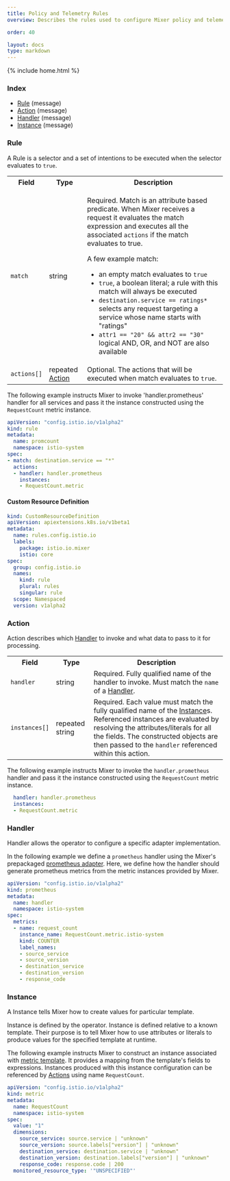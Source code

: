 ```yaml
---
title: Policy and Telemetry Rules
overview: Describes the rules used to configure Mixer policy and telemetry.

order: 40

layout: docs
type: markdown
---
```

{% include home.html %}


<a name="rpcIstio.mixer.v1.configIndex"></a>
### Index

* [Rule](#istio.mixer.v1.config.Rule)
(message)
* [Action](#istio.mixer.v1.config.Action)
(message)
* [Handler](#istio.mixer.v1.config.Handler)
(message)
* [Instance](#istio.mixer.v1.config.Instance)
(message)

<a name="istio.mixer.v1.config.Rule"></a>
### Rule
A Rule is a selector and a set of intentions to be executed when the
selector evaluates to `true`.

<table>
 <tr>
  <th>Field</th>
  <th>Type</th>
  <th>Description</th>
 </tr>
<a name="istio.mixer.v1.config.Rule.match"></a>
 <tr>
  <td><code>match</code></td>
  <td>string</td>
  <td><p>Required. Match is an attribute based predicate. When Mixer receives a request it evaluates the match expression and executes all the associated <code>actions</code> if the match evaluates to true.</p><p>A few example match:</p>
<ul>
  <li>an empty match evaluates to <code>true</code></li>
  <li><code>true</code>, a boolean literal; a rule with this match will always be executed</li>
  <li><code>destination.service == ratings*</code> selects any request targeting a service whose name starts with "ratings"</li>
  <li><code>attr1 == &quot;20&quot; &amp;&amp; attr2 == &quot;30&quot;</code> logical AND, OR, and NOT are also available</li>
</ul></td>
 </tr>
<a name="istio.mixer.v1.config.Rule.actions"></a>
 <tr>
  <td><code>actions[]</code></td>
  <td>repeated <a href="#istio.mixer.v1.config.Action">Action</a></td>
  <td>Optional. The actions that will be executed when match evaluates to <code>true</code>.</td>
 </tr>
</table>

The following example instructs Mixer to invoke 'handler.prometheus' handler for
all services and pass it the instance constructed using the
`RequestCount` metric instance.


```yaml
apiVersion: "config.istio.io/v1alpha2"
kind: rule
metadata:
  name: promcount
  namespace: istio-system
spec:
- match: destination.service == "*"
  actions:
  - handler: handler.prometheus
    instances:
    - RequestCount.metric
```

#### Custom Resource Definition

```yaml
kind: CustomResourceDefinition
apiVersion: apiextensions.k8s.io/v1beta1
metadata:
  name: rules.config.istio.io
  labels:
    package: istio.io.mixer
    istio: core
spec:
  group: config.istio.io
  names:
    kind: rule
    plural: rules
    singular: rule
  scope: Namespaced
  version: v1alpha2
```

<a name="istio.mixer.v1.config.Action"></a>
### Action
Action describes which [Handler](#istio.mixer.v1.config.Handler) to invoke and
what data to pass to it for processing.

<table>
 <tr>
  <th>Field</th>
  <th>Type</th>
  <th>Description</th>
 </tr>
<a name="istio.mixer.v1.config.Action.handler"></a>
 <tr>
  <td><code>handler</code></td>
  <td>string</td>
  <td>Required. Fully qualified name of the handler to invoke. Must match the <code>name</code> of a <a href="#istio.mixer.v1.config.Handler">Handler</a>.</td>
 </tr>
<a name="istio.mixer.v1.config.Action.instances"></a>
 <tr>
  <td><code>instances[]</code></td>
  <td>repeated string</td>
  <td>Required. Each value must match the fully qualified name of the <a href="#istio.mixer.v1.config.Instance">Instance</a>s. Referenced instances are evaluated by resolving the attributes/literals for all the fields. The constructed objects are then passed to the <code>handler</code> referenced within this action.</td>
 </tr>
</table>

The following example instructs Mixer to invoke the `handler.prometheus` handler
and pass it the instance constructed using the `RequestCount` metric instance.


```yaml
  handler: handler.prometheus
  instances:
  - RequestCount.metric
```

<a name="istio.mixer.v1.config.Handler"></a>
### Handler
Handler allows the operator to configure a specific adapter implementation.

In the following example we define a `prometheus` handler using the Mixer's
prepackaged [prometheus
adapter]({{home}}/docs/reference/config/mixer/adapters/prometheus.html). Here,
we define how the handler should generate prometheus metrics from the metric
instances provided by Mixer.


```yaml
apiVersion: "config.istio.io/v1alpha2"
kind: prometheus
metadata:
  name: handler
  namespace: istio-system
spec:
  metrics:
  - name: request_count
    instance_name: RequestCount.metric.istio-system
    kind: COUNTER
    label_names:
    - source_service
    - source_version
    - destination_service
    - destination_version
    - response_code
```

<a name="istio.mixer.v1.config.Instance"></a>
### Instance
A Instance tells Mixer how to create values for particular template.

Instance is defined by the operator. Instance is defined relative to a known
template. Their purpose is to tell Mixer how to use attributes or literals to
produce values for the specified template at runtime.

The following example instructs Mixer to construct an instance associated with
[metric template]({{home}}/docs/reference/config/mixer/template/metric.html). It
provides a mapping from the template's fields to expressions. Instances produced
with this instance configuration can be referenced by
[Actions](#istio.mixer.v1.config.Action) using name `RequestCount`.


```yaml
apiVersion: "config.istio.io/v1alpha2"
kind: metric
metadata:
  name: RequestCount
  namespace: istio-system
spec:
  value: "1"
  dimensions:
    source_service: source.service | "unknown"
    source_version: source.labels["version"] | "unknown"
    destination_service: destination.service | "unknown"
    destination_version: destination.labels["version"] | "unknown"
    response_code: response.code | 200
  monitored_resource_type: '"UNSPECIFIED"'
```